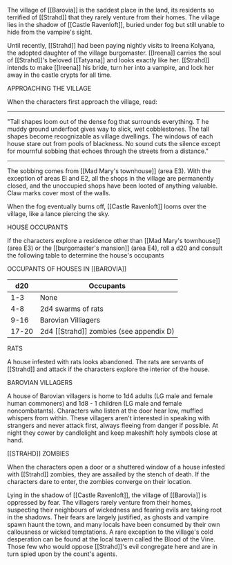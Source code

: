 The village of [[Barovia]] is the saddest place in the land, its residents so terrified of [[Strahd]] that they rarely venture from their homes. The village lies in the shadow of [[Castle Ravenloft]], buried under fog but still unable to hide from the vampire's sight.

Until recently, [[Strahd]] had been paying nightly visits to lreena Kolyana, the adopted daughter of the village burgomaster. [[Ireena]] carries the soul of [[Strahd]]'s beloved [[Tatyana]] and looks exactly like her. [[Strahd]] intends to make [[Ireena]] his bride, turn her into a vampire, and lock her away in the castle crypts for all time.

APPROACHING THE VILLAGE

When the characters first approach the village, read:
________________________________________________
"Tall shapes loom out of the dense fog that surrounds everything. T he muddy ground underfoot gives way to slick, wet cobblestones. The tall shapes become recognizable as village dwellings. The windows of each house stare out from pools of blackness. No sound cuts the silence except for mournful sobbing that echoes through the streets from a distance."
________________________________________________
The sobbing comes from [[Mad Mary's townhouse]] (area E3). With the exception of areas El and E2, all the shops in the village are permanently closed, and the unoccupied shops have been looted of anything valuable. Claw marks cover most of the walls.

When the fog eventually burns off, [[Castle Ravenloft]] looms over the village, like a lance piercing the sky.

HOUSE OCCUPANTS

If the characters explore a residence other than [[Mad Mary's townhouse]] (area E3) or the [[burgomaster's mansion]] (area E4), roll a d20 and consult the following table to determine the house's occupants

OCCUPANTS OF HOUSES IN [[BAROVIA]]

| d20   | Occupants                               |
| ----- | --------------------------------------- |
| 1-3   | None                                    |
| 4-8   | 2d4 swarms of rats                      |
| 9-16  | Barovian Villiagers                     |
| 17-20 | 2d4 [[Strahd]] zombies (see appendix D) | 

RATS

A house infested with rats looks abandoned. The rats are servants of [[Strahd]] and attack if the characters explore the interior of the house.

BAROVIAN VILLAGERS

A house of Barovian villagers is home to 1d4 adults (LG male and female human commoners) and 1d8 - 1 children (LG male and female noncombatants). Characters who listen at the door hear low, muffled whispers from within. These villagers aren't interested in speaking with strangers and never attack first, always fleeing from danger if possible. At night they cower by candlelight and keep makeshift holy symbols close at hand.

[[STRAHD]] ZOMBIES

When the characters open a door or a shuttered window of a house infested with [[Strahd]] zombies, they are assailed by the stench of death. If the characters dare to enter, the zombies converge on their location.

Lying in the shadow of [[Castle Ravenloft]], the village of [[Barovia]] is oppressed by fear. The villagers rarely venture from their homes, suspecting their neighbours of wickedness and fearing evils are taking root in the shadows. Their fears are largely justified, as ghosts and vampire spawn haunt the town, and many locals have been consumed by their own callousness or wicked temptations. A rare exception to the village's cold desperation can be found at the local tavern called the Blood of the Vine. Those few who would oppose [[Strahd]]'s evil congregate here and are in turn spied upon by the count's agents.